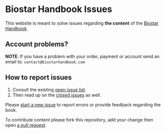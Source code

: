 # Biostar Handbook Issues

This website is meant to solve issues regarding **the content** of the [Biostar Handbook][book].

## Account problems?

**NOTE**: If you have a problem with your order, payment or account send an email to: `contact@biostarhandbook.com`

## How to report issues

1. Consult the existing [open issue list][issues]. 
2. Then read up on the [closed issues][closed] as well.

Please [start a new issue][new] to report errors or provide feedback regarding the book.

To contribute content please fork this repository, add your change then open [a pull request][pull].

[issues]: https://github.com/biostars/biostar-handbook-issues/issues
[new]: https://github.com/biostars/biostar-handbook-issues/issues/new
[closed]: https://github.com/biostars/biostar-handbook-issues/issues?q=is%3Aissue+is%3Aclosed
[book]: https://www.biostarhandbook.com/
[pull]: https://help.github.com/articles/about-pull-requests/
